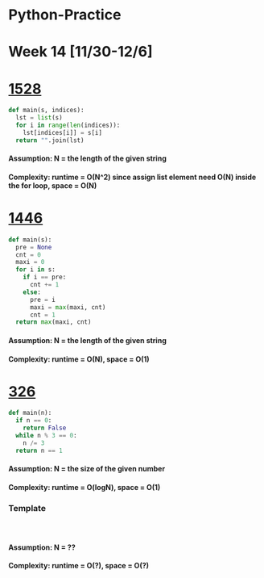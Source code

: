# Python-Practice

# Week 14 [11/30-12/6]

# [1528](https://leetcode.com/problems/shuffle-string/)
```python
def main(s, indices):
  lst = list(s)
  for i in range(len(indices)):
    lst[indices[i]] = s[i]
  return "".join(lst)
```
#### Assumption: N = the length of the given string
#### Complexity: runtime = O(N^2) since assign list element need O(N) inside the for loop, space = O(N)

# [1446](https://leetcode.com/problems/consecutive-characters/)
```python
def main(s):
  pre = None
  cnt = 0
  maxi = 0
  for i in s:
    if i == pre:
      cnt += 1
    else:
      pre = i
      maxi = max(maxi, cnt)
      cnt = 1
  return max(maxi, cnt)
```
#### Assumption: N = the length of the given string
#### Complexity: runtime = O(N), space = O(1)

# [326](https://leetcode.com/problems/power-of-three/)
```python
def main(n):
  if n == 0:
    return False
  while n % 3 == 0:
    n /= 3
  return n == 1
```
#### Assumption: N = the size of the given number
#### Complexity: runtime = O(logN), space = O(1)

### Template
# []()
```python
```
#### Assumption: N = ??
#### Complexity: runtime = O(?), space = O(?)